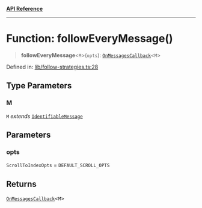 [**API Reference**](../README.md)

***

# Function: followEveryMessage()

> **followEveryMessage**\<`M`\>(`opts`): [`OnMessagesCallback`](../type-aliases/OnMessagesCallback.md)\<`M`\>

Defined in: [lib/follow-strategies.ts:28](https://github.com/wix-incubator/chat-viewer/blob/02a795dfb1f4afb798b242c8d48be2ac71542a65/lib/follow-strategies.ts#L28)

## Type Parameters

### M

`M` *extends* [`IdentifiableMessage`](../type-aliases/IdentifiableMessage.md)

## Parameters

### opts

`ScrollToIndexOpts` = `DEFAULT_SCROLL_OPTS`

## Returns

[`OnMessagesCallback`](../type-aliases/OnMessagesCallback.md)\<`M`\>
